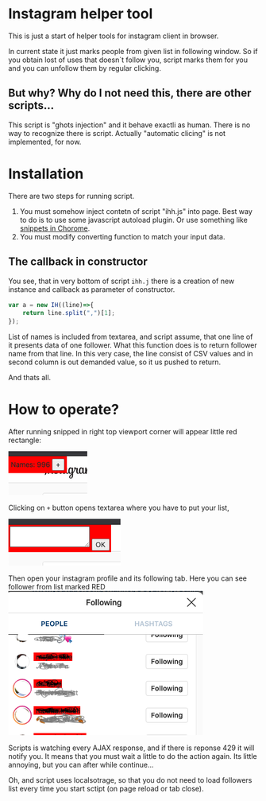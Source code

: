 # Instagram helper tool

This is just a start of helper tools for instagram client in browser. 

In current state it just marks people from given list in following window.
So if you obtain lost of uses that doesn`t follow you, script marks them for you
and you can unfollow them by regular clicking.

## But why? Why do I not need this, there are other scripts...

This script is "ghots injection" and it behave exactli as human. There is no way
to recognize there is script. Actually "automatic clicing" is not implemented, for now.


# Installation

There are two steps for running script.

1. You must somehow inject contetn of script "ihh.js" into page. Best way to do
is to use some javascript autoload plugin. Or use something like [snippets in Chorome](https://developers.google.com/web/tools/chrome-devtools/javascript/snippets).
2. You must modify converting function to match your input data. 

## The callback in constructor
You see, that in very bottom of script `ihh.j` there
is a creation of new instance and callback as parameter of constructor.
```javascript
var a = new IH((line)=>{
    return line.split(",")[1];
});
```
List of names is included from textarea, and script assume, that one line of it
presents data of one follower. What this function does is to return follower name from
that line. In this very case, the line consist of CSV values and in second column is out
demanded value, so it us pushed to return.

And thats all.

# How to operate?

After running snipped in right top viewport corner will appear little red rectangle:

![x](imgs/button.png)
 
Clicking on `+` button opens textarea where you have to put your list,
 
![x](imgs/textarea.png)
  
Then open your instagram profile and its following tab. Here you can see follower from list
  marked RED
![x](imgs/following.png)
   
Scripts is watching every AJAX response, and if there is reponse 429 it will notify you. It means
that you must wait a little to do the action again. Its little annoying, but you can 
after while continue...

Oh, and script uses localsotrage, so that you do not need to load followers list every time 
you start sctipt (on page reload or tab close).
   